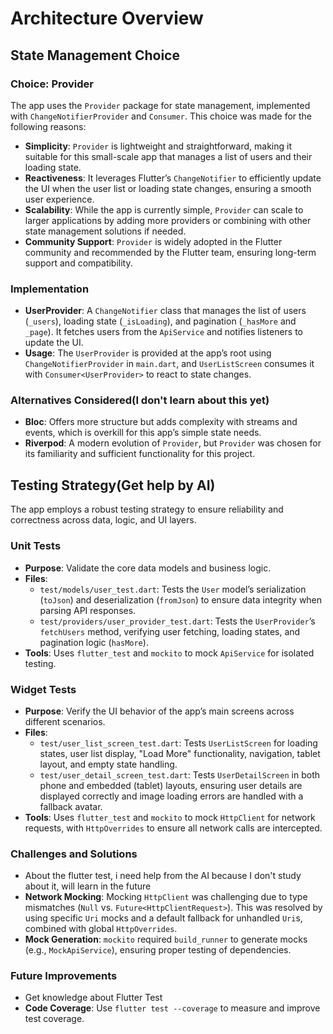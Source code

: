 # Architecture Overview

## State Management Choice
### Choice: Provider
The app uses the `Provider` package for state management, implemented with `ChangeNotifierProvider` and `Consumer`. This choice was made for the following reasons:
- **Simplicity**: `Provider` is lightweight and straightforward, making it suitable for this small-scale app that manages a list of users and their loading state.
- **Reactiveness**: It leverages Flutter’s `ChangeNotifier` to efficiently update the UI when the user list or loading state changes, ensuring a smooth user experience.
- **Scalability**: While the app is currently simple, `Provider` can scale to larger applications by adding more providers or combining with other state management solutions if needed.
- **Community Support**: `Provider` is widely adopted in the Flutter community and recommended by the Flutter team, ensuring long-term support and compatibility.

### Implementation
- **UserProvider**: A `ChangeNotifier` class that manages the list of users (`_users`), loading state (`_isLoading`), and pagination (`_hasMore` and `_page`). It fetches users from the `ApiService` and notifies listeners to update the UI.
- **Usage**: The `UserProvider` is provided at the app’s root using `ChangeNotifierProvider` in `main.dart`, and `UserListScreen` consumes it with `Consumer<UserProvider>` to react to state changes.

### Alternatives Considered(I don't learn about this yet)
- **Bloc**: Offers more structure but adds complexity with streams and events, which is overkill for this app’s simple state needs.
- **Riverpod**: A modern evolution of `Provider`, but `Provider` was chosen for its familiarity and sufficient functionality for this project.

## Testing Strategy(Get help by AI)
The app employs a robust testing strategy to ensure reliability and correctness across data, logic, and UI layers.

### Unit Tests
- **Purpose**: Validate the core data models and business logic.
- **Files**:
  - `test/models/user_test.dart`: Tests the `User` model’s serialization (`toJson`) and deserialization (`fromJson`) to ensure data integrity when parsing API responses.
  - `test/providers/user_provider_test.dart`: Tests the `UserProvider`’s `fetchUsers` method, verifying user fetching, loading states, and pagination logic (`hasMore`).
- **Tools**: Uses `flutter_test` and `mockito` to mock `ApiService` for isolated testing.

### Widget Tests
- **Purpose**: Verify the UI behavior of the app’s main screens across different scenarios.
- **Files**:
  - `test/user_list_screen_test.dart`: Tests `UserListScreen` for loading states, user list display, "Load More" functionality, navigation, tablet layout, and empty state handling.
  - `test/user_detail_screen_test.dart`: Tests `UserDetailScreen` in both phone and embedded (tablet) layouts, ensuring user details are displayed correctly and image loading errors are handled with a fallback avatar.
- **Tools**: Uses `flutter_test` and `mockito` to mock `HttpClient` for network requests, with `HttpOverrides` to ensure all network calls are intercepted.

### Challenges and Solutions
- About the flutter test, i need help from the AI because I don't study about it, will learn in the future
- **Network Mocking**: Mocking `HttpClient` was challenging due to type mismatches (`Null` vs. `Future<HttpClientRequest>`). This was resolved by using specific `Uri` mocks and a default fallback for unhandled `Uri`s, combined with global `HttpOverrides`.
- **Mock Generation**: `mockito` required `build_runner` to generate mocks (e.g., `MockApiService`), ensuring proper testing of dependencies.

### Future Improvements
- Get knowledge about Flutter Test
- **Code Coverage**: Use `flutter test --coverage` to measure and improve test coverage.